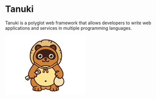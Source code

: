# Tanuki

Tanuki is a polyglot web framework that allows developers to write web applications and services in multiple programming languages.

![Tanuki logo](tanuki.png)
